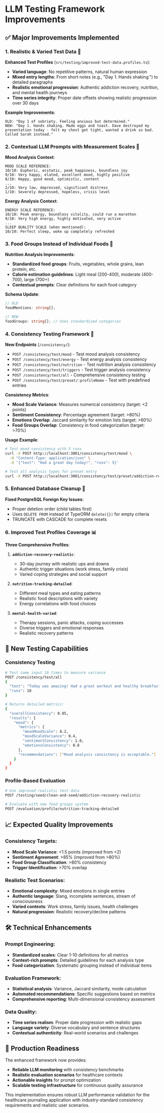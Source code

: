 # LLM Testing Framework Improvements

## ✅ **Major Improvements Implemented**

### **1. Realistic & Varied Test Data** 🎯

**Enhanced Test Profiles** (`src/testing/improved-test-data.profiles.ts`):
- **Varied language**: No repetitive patterns, natural human expression
- **Mixed entry lengths**: From short notes (e.g., "Day 1. Hands shaking.") to detailed paragraphs
- **Realistic emotional progression**: Authentic addiction recovery, nutrition, and mental health journeys
- **Time series integrity**: Proper date offsets showing realistic progression over 30 days

**Example Improvements**:
```
OLD: "Day 1 of sobriety. Feeling anxious but determined."
NEW: "Day 1. Hands shaking. Made eggs and toast. Dave destroyed my presentation today - felt my chest get tight, wanted a drink so bad. Called Sarah instead."
```

### **2. Contextual LLM Prompts with Measurement Scales** 📏

**Mood Analysis Context**:
```
MOOD SCALE REFERENCE:
10/10: Euphoric, ecstatic, peak happiness, boundless joy
9/10: Very happy, elated, excellent mood, highly positive
8/10: Happy, good mood, optimistic, content
...
2/10: Very low, depressed, significant distress
1/10: Severely depressed, hopeless, crisis level
```

**Energy Analysis Context**:
```
ENERGY SCALE REFERENCE:
10/10: Peak energy, boundless vitality, could run a marathon
9/10: Very high energy, highly motivated, very active
...
SLEEP QUALITY SCALE (when mentioned):
10/10: Perfect sleep, woke up completely refreshed
```

### **3. Food Groups Instead of Individual Foods** 🥗

**Nutrition Analysis Improvements**:
- **Standardized food groups**: Fruits, vegetables, whole grains, lean protein, etc.
- **Calorie estimation guidelines**: Light meal (200-400), moderate (400-700), large (700+)
- **Contextual prompts**: Clear definitions for each food category

**Schema Update**:
```typescript
// OLD
foodMentions: string[];

// NEW
foodGroups: string[]; // Uses standardized categories
```

### **4. Consistency Testing Framework** 🔄

**New Endpoints** (`/consistency/`):
- `POST /consistency/test/mood` - Test mood analysis consistency
- `POST /consistency/test/energy` - Test energy analysis consistency
- `POST /consistency/test/nutrition` - Test nutrition analysis consistency
- `POST /consistency/test/triggers` - Test trigger analysis consistency
- `POST /consistency/test/all` - Comprehensive consistency testing
- `POST /consistency/test/preset/:profileName` - Test with predefined entries

**Consistency Metrics**:
- **Mood Scale Variance**: Measures numerical consistency (target: <2 points)
- **Sentiment Consistency**: Percentage agreement (target: >80%)
- **Emotions Overlap**: Jaccard similarity for emotion lists (target: >60%)
- **Food Groups Overlap**: Consistency in food categorization (target: >70%)

**Usage Example**:
```bash
# Test mood consistency with 5 runs
curl -X POST http://localhost:3001/consistency/test/mood \
  -H "Content-Type: application/json" \
  -d '{"text": "Had a great day today!", "runs": 5}'

# Test all analysis types for preset entry
curl -X POST http://localhost:3001/consistency/test/preset/addiction-recovery?runs=10
```

### **5. Enhanced Database Cleanup** 🧹

**Fixed PostgreSQL Foreign Key Issues**:
- Proper deletion order (child tables first)
- Uses `DELETE FROM` instead of TypeORM `delete({})` for empty criteria
- TRUNCATE with CASCADE for complete resets

### **6. Improved Test Profiles Coverage** 📊

**Three Comprehensive Profiles**:

1. **`addiction-recovery-realistic`**:
   - 30-day journey with realistic ups and downs
   - Authentic trigger situations (work stress, family crisis)
   - Varied coping strategies and social support

2. **`nutrition-tracking-detailed`**:
   - Different meal types and eating patterns
   - Realistic food descriptions with variety
   - Energy correlations with food choices

3. **`mental-health-varied`**:
   - Therapy sessions, panic attacks, coping successes
   - Diverse triggers and emotional responses
   - Realistic recovery patterns

## 🚀 **New Testing Capabilities**

### **Consistency Testing**
```bash
# Test same input 10 times to measure variance
POST /consistency/test/all
{
  "text": "Today was amazing! Had a great workout and healthy breakfast.",
  "runs": 10
}

# Returns detailed metrics:
{
  "overallConsistency": 0.85,
  "results": {
    "mood": {
      "metrics": {
        "meanMoodScale": 8.2,
        "moodScaleVariance": 0.4,
        "sentimentConsistency": 1.0,
        "emotionsConsistency": 0.8
      },
      "recommendations": ["Mood analysis consistency is acceptable."]
    }
  }
}
```

### **Profile-Based Evaluation**
```bash
# Use improved realistic test data
POST /testing/seed/clean-and-seed/addiction-recovery-realistic

# Evaluate with new food groups system
POST /evaluation/profile/nutrition-tracking-detailed
```

## 📈 **Expected Quality Improvements**

### **Consistency Targets**:
- **Mood Scale Variance**: <1.5 points (improved from <2)
- **Sentiment Agreement**: >85% (improved from >80%)
- **Food Group Classification**: >80% consistency
- **Trigger Identification**: >70% overlap

### **Realistic Test Scenarios**:
- **Emotional complexity**: Mixed emotions in single entries
- **Authentic language**: Slang, incomplete sentences, stream of consciousness
- **Varied contexts**: Work stress, family issues, health challenges
- **Natural progression**: Realistic recovery/decline patterns

## 🛠 **Technical Enhancements**

### **Prompt Engineering**:
- **Standardized scales**: Clear 1-10 definitions for all metrics
- **Context-rich prompts**: Detailed guidelines for each analysis type
- **Food categorization**: Systematic grouping instead of individual items

### **Evaluation Framework**:
- **Statistical analysis**: Variance, Jaccard similarity, mode calculation
- **Automated recommendations**: Specific suggestions based on metrics
- **Comprehensive reporting**: Multi-dimensional consistency assessment

### **Data Quality**:
- **Time series realism**: Proper date progression with realistic gaps
- **Language variety**: Diverse vocabulary and sentence structures
- **Contextual authenticity**: Real-world scenarios and challenges

## 🎯 **Production Readiness**

The enhanced framework now provides:
- **Reliable LLM monitoring** with consistency benchmarks
- **Realistic evaluation scenarios** for healthcare contexts
- **Actionable insights** for prompt optimization
- **Scalable testing infrastructure** for continuous quality assurance

This implementation ensures robust LLM performance validation for the healthcare journaling application with industry-standard consistency requirements and realistic user scenarios.